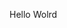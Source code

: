 Hello Wolrd

























































































































































































































































































































































































































































































































































































































































































































































































































































































































































































































































































































































































































































































































































































































































































































































































































































































































































































































































































































































































































































































































































































































































































































































































































































































































































































